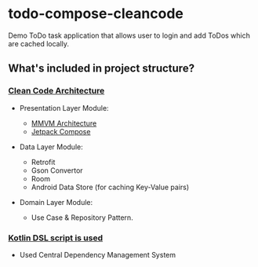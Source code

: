 # todo-compose-cleancode
Demo ToDo task application that allows user to login and add ToDos which are cached locally.

## What's included in project structure?
### [Clean Code Architecture](https://developer.android.com/topic/architecture)
  - Presentation Layer Module:
    - [MMVM Architecture](https://developer.android.com/topic/architecture/ui-layer/events)
    - [Jetpack Compose](https://developer.android.com/courses/pathways/compose)
  - Data Layer Module:
    - Retrofit
    - Gson Convertor
    - Room
    - Android Data Store (for caching Key-Value pairs)
    
  - Domain Layer Module:
    - Use Case & Repository Pattern.
    
### [Kotlin DSL script is used](https://developer.android.com/studio/build/migrate-to-kts)
  - Used Central Dependency Management System
